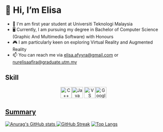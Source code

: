 # 👋 Hi, I’m Elisa
- 🏫 I'm am first year student at Universiti Teknologi Malaysia
- 🖥  Currently, I am pursuing my degree in Bachelor of Computer Science (Graphic And Multimedia Software) with Honours
- 🎮 I am particularly keen on exploring Virtual Reality and Augmented Reality
- 📫 You can reach me via elisa.afyyra@gmail.com or nurelisaafira@graduate.utm.my

## Skill
<p align="center">
<a href="https://learn.microsoft.com/en-us/cpp/cpp/?view=msvc-170" rel="nofollow"><img src="https://raw.githubusercontent.com/danielcranney/readme-generator/main/public/icons/skills/cplusplus-colored.svg" width="36" height="36" alt="C++" style="max-width: 100%;"><a href="https://www.oracle.com/java/" rel="nofollow"><img src="https://raw.githubusercontent.com/danielcranney/readme-generator/main/public/icons/skills/java-colored.svg" width="36" height="36" alt="Java" style="max-width: 100%;"></a> <a href="https://code.visualstudio.com/" rel="nofollow"><img src="https://raw.githubusercontent.com/danielcranney/readme-generator/main/public/icons/skills/visualstudiocode.svg" width="36" height="36" alt="VS Code" style="max-width: 100%;"><a href="https://cloud.google.com/" rel="nofollow"><img src="https://raw.githubusercontent.com/danielcranney/readme-generator/main/public/icons/skills/googlecloud-colored.svg" width="36" height="36" alt="Google Cloud" style="max-width: 100%;">
</p>

 
## Summary
![Anurag's GitHub stats](https://github-readme-stats.vercel.app/api?username=Afyyra&show_icons=true&theme=transparent)
[![GitHub Streak](https://streak-stats.demolab.com?user=Afyyra&theme=transparent&date_format=j%20M%5B%20Y%5D&mode=weekly)](https://git.io/streak-stats)
[![Top Langs](https://github-readme-stats.vercel.app/api/top-langs/?username=Afyyra&layout=donut)](https://github.com/Afyyra/github-readme-stats)

 
<!---
Afyyra/Afyyra is a ✨ special ✨ repository because its `README.md` (this file) appears on your GitHub profile.
You can click the Preview link to take a look at your changes.
--->
